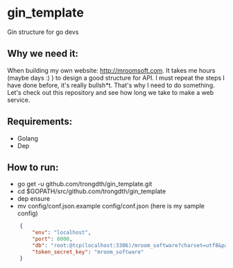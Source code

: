 # gin_template
Gin structure for go devs

## Why we need it:

When building my own website: http://mroomsoft.com. It takes me hours (maybe days :) ) to design a good structure for API. I must repeat the steps I have done before, it's really bullsh*t.
That's why I need to do something. Let's check out this repository and see how long we take to make a web service.

## Requirements:

- Golang
- Dep

## How to run:

- go get -u github.com/trongdth/gin_template.git
- cd $GOPATH/src/github.com/trongdth/gin_template
- dep ensure
- mv config/conf.json.example config/conf.json (here is my sample config)

```json
    {
        "env": "localhost",
        "port": 8000,
        "db": "root:@tcp(localhost:3306)/mroom_software?charset=utf8&parseTime=True&loc=UTC",
        "token_secret_key": "mroom_software"
    }
```